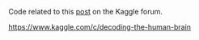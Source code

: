 Code related to this [post](https://www.kaggle.com/c/decoding-the-human-brain/forums/t/7914/informative-channels/44932#post44932)
on the Kaggle forum.

https://www.kaggle.com/c/decoding-the-human-brain
